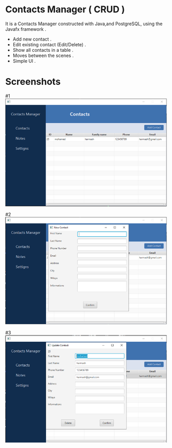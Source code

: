 # Contacts Manager ( CRUD ) 
It is a Contacts Manager constructed with Java,and PostgreSQL, using the Javafx framework . 

- Add new contact .
- Edit existing  contact  (Edit/Delete) .
- Show all contacts in a table .
- Moves between the scenes .
- Simple UI .

# Screenshots
#1
![](images/01.png)

#2
![](images/02.png)

#3
![](images/03.png)
